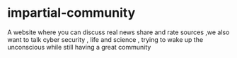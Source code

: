 # impartial-community
A website where you can discuss real news share and rate sources ,we also want to talk cyber security , life and science , trying to wake up the unconscious while still having a great community 
